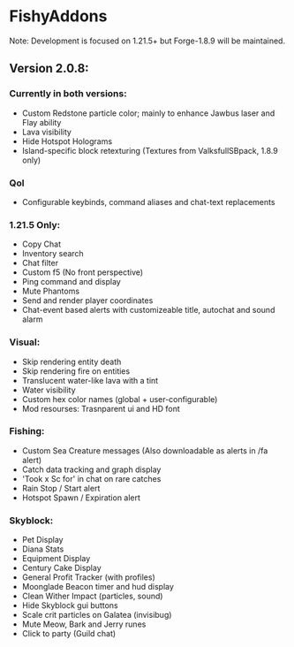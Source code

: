 # FishyAddons

Note: Development is focused on 1.21.5+ but Forge-1.8.9 will be maintained.

## **Version 2.0.8:**

### Currently in both versions:
- Custom Redstone particle color; mainly to enhance Jawbus laser and Flay ability
- Lava visibility
- Hide Hotspot Holograms
- Island-specific block retexturing (Textures from ValksfullSBpack, 1.8.9 only)

### Qol
- Configurable keybinds, command aliases and chat-text replacements

### 1.21.5 Only:
- Copy Chat
- Inventory search
- Chat filter
- Custom f5 (No front perspective)
- Ping command and display
- Mute Phantoms
- Send and render player coordinates
- Chat-event based alerts with customizeable title,
  autochat and sound alarm

### Visual:
- Skip rendering entity death
- Skip rendering fire on entities
- Translucent water-like lava with a tint
- Water visibility
- Custom hex color names (global + user-configurable)
- Mod resourses: Trasnparent ui and HD font

### Fishing:
- Custom Sea Creature messages (Also downloadable as alerts in /fa alert)
- Catch data tracking and graph display
- 'Took x Sc for' in chat on rare catches
- Rain Stop / Start alert
- Hotspot Spawn / Expiration alert

### Skyblock:
- Pet Display
- Diana Stats
- Equipment Display
- Century Cake Display
- General Profit Tracker (with profiles)
- Moonglade Beacon timer and hud display
- Clean Wither Impact (particles, sound)
- Hide Skyblock gui buttons
- Scale crit particles on Galatea (invisibug)
- Mute Meow, Bark and Jerry runes
- Click to party (Guild chat)